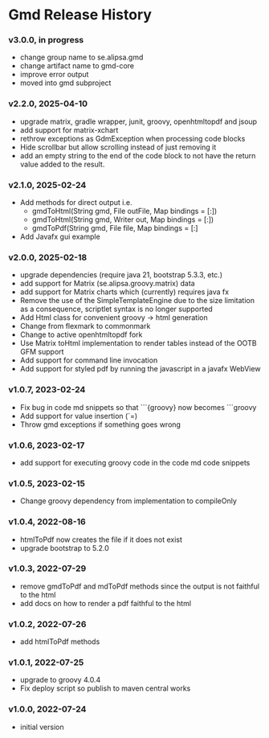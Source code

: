 # Gmd Release History

### v3.0.0, in progress
- change group name to se.alipsa.gmd
- change artifact name to gmd-core
- improve error output
- moved into gmd subproject

### v2.2.0, 2025-04-10
- upgrade matrix, gradle wrapper, junit, groovy, openhtmltopdf and jsoup
- add support for matrix-xchart
- rethrow exceptions as GdmException when processing code blocks
- Hide scrollbar but allow scrolling instead of just removing it
- add an empty string to the end of the code block to not have the return value added to the result.

### v2.1.0, 2025-02-24
- Add methods for direct output i.e. 
  - gmdToHtml(String gmd, File outFile, Map bindings = [:])
  - gmdToHtml(String gmd, Writer out, Map bindings = [:])
  - gmdToPdf(String gmd, File file, Map bindings = [:]
- Add Javafx gui example

### v2.0.0, 2025-02-18
- upgrade dependencies (require java 21, bootstrap 5.3.3, etc.)
- add support for Matrix (se.alipsa.groovy.matrix) data
- add support for Matrix charts which (currently) requires java fx
- Remove the use of the SimpleTemplateEngine due to the size limitation
  as a consequence, scriptlet syntax is no longer supported
- Add Html class for convenient groovy -> html generation
- Change from flexmark to commonmark
- Change to active openhtmltopdf fork
- Use Matrix toHtml implementation to render tables instead of the OOTB GFM support
- Add support for command line invocation
- Add support for styled pdf by running the javascript in a javafx WebView

### v1.0.7, 2023-02-24
- Fix bug in code md snippets so that \```{groovy} now becomes \```groovy
- Add support for value insertion (`=)
- Throw gmd exceptions if something goes wrong

### v1.0.6, 2023-02-17
- add support for executing groovy code in the code md code snippets

### v1.0.5, 2023-02-15
- Change groovy dependency from implementation to compileOnly

### v1.0.4, 2022-08-16
- htmlToPdf now creates the file if it does not exist
- upgrade bootstrap to 5.2.0

### v1.0.3, 2022-07-29
- remove gmdToPdf and mdToPdf methods since the output is not faithful to the html
- add docs on how to render a pdf faithful to the html

### v1.0.2, 2022-07-26
- add htmlToPdf methods

### v1.0.1, 2022-07-25
- upgrade to groovy 4.0.4
- Fix deploy script so publish to maven central works

### v1.0.0, 2022-07-24
- initial version
